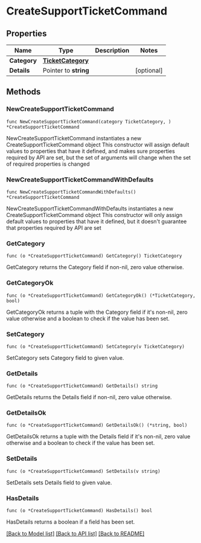 # CreateSupportTicketCommand

## Properties

Name | Type | Description | Notes
------------ | ------------- | ------------- | -------------
**Category** | [**TicketCategory**](TicketCategory.md) |  | 
**Details** | Pointer to **string** |  | [optional] 

## Methods

### NewCreateSupportTicketCommand

`func NewCreateSupportTicketCommand(category TicketCategory, ) *CreateSupportTicketCommand`

NewCreateSupportTicketCommand instantiates a new CreateSupportTicketCommand object
This constructor will assign default values to properties that have it defined,
and makes sure properties required by API are set, but the set of arguments
will change when the set of required properties is changed

### NewCreateSupportTicketCommandWithDefaults

`func NewCreateSupportTicketCommandWithDefaults() *CreateSupportTicketCommand`

NewCreateSupportTicketCommandWithDefaults instantiates a new CreateSupportTicketCommand object
This constructor will only assign default values to properties that have it defined,
but it doesn't guarantee that properties required by API are set

### GetCategory

`func (o *CreateSupportTicketCommand) GetCategory() TicketCategory`

GetCategory returns the Category field if non-nil, zero value otherwise.

### GetCategoryOk

`func (o *CreateSupportTicketCommand) GetCategoryOk() (*TicketCategory, bool)`

GetCategoryOk returns a tuple with the Category field if it's non-nil, zero value otherwise
and a boolean to check if the value has been set.

### SetCategory

`func (o *CreateSupportTicketCommand) SetCategory(v TicketCategory)`

SetCategory sets Category field to given value.


### GetDetails

`func (o *CreateSupportTicketCommand) GetDetails() string`

GetDetails returns the Details field if non-nil, zero value otherwise.

### GetDetailsOk

`func (o *CreateSupportTicketCommand) GetDetailsOk() (*string, bool)`

GetDetailsOk returns a tuple with the Details field if it's non-nil, zero value otherwise
and a boolean to check if the value has been set.

### SetDetails

`func (o *CreateSupportTicketCommand) SetDetails(v string)`

SetDetails sets Details field to given value.

### HasDetails

`func (o *CreateSupportTicketCommand) HasDetails() bool`

HasDetails returns a boolean if a field has been set.


[[Back to Model list]](../README.md#documentation-for-models) [[Back to API list]](../README.md#documentation-for-api-endpoints) [[Back to README]](../README.md)


